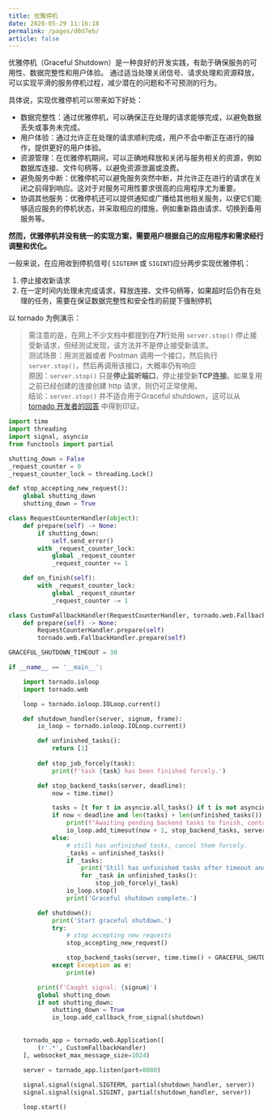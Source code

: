 ```yaml
---
title: 优雅停机
date: 2020-05-29 11:16:18
permalink: /pages/d0d7eb/
article: false
---
```


优雅停机（Graceful Shutdown）是一种良好的开发实践，有助于确保服务的可用性、数据完整性和用户体验。
通过适当处理关闭信号、请求处理和资源释放，可以实现平滑的服务停机过程，减少潜在的问题和不可预测的行为。

具体说，实现优雅停机可以带来如下好处：
* 数据完整性：通过优雅停机，可以确保正在处理的请求能够完成，以避免数据丢失或事务未完成。
* 用户体验：通过允许正在处理的请求顺利完成，用户不会中断正在进行的操作，提供更好的用户体验。
* 资源管理：在优雅停机期间，可以正确地释放和关闭与服务相关的资源，例如数据库连接、文件句柄等，以避免资源泄漏或浪费。
* 避免服务中断：优雅停机可以避免服务突然中断，并允许正在进行的请求在关闭之前得到响应。这对于对服务可用性要求很高的应用程序尤为重要。
* 协调其他服务：优雅停机还可以提供通知或广播给其他相关服务，以便它们能够适应服务的停机状态，并采取相应的措施，例如重新路由请求、切换到备用服务等。

**然而，优雅停机并没有统一的实现方案，需要用户根据自己的应用程序和需求经行调整和优化。**

一般来说，在应用收到停机信号( `SIGTERM` 或 `SIGINT`)应分两步实现优雅停机：
1. 停止接收新请求
2. 在一定时间内处理未完成请求，释放连接、文件句柄等，如果超时后仍有在处理的任务，需要在保证数据完整性和安全性的前提下强制停机

以 tornado 为例演示：

> 需注意的是，在网上不少文档中都提到在***71***行处用 `server.stop()` 停止接受新请求，但经测试发现，该方法并不是停止接受新请求。</br>测试场景：用浏览器或者 Postman 调用一个接口，然后执行 `server.stop()`，然后再调用该接口，大概率仍有响应 </br>原因：`server.stop()` 只是**停止监听端口**，停止接受新**TCP连接**。如果复用之前已经创建的连接创建 http 请求，则仍可正常使用。</br>结论：`server.stop()` 并不适合用于Graceful shutdown，这可以从 [tornado 开发者的回答](https://stackoverflow.com/questions/41310613/tornado-graceful-shutdown-of-ioloop/41527297#41527297) 中得到印证。
```python
import time
import threading
import signal, asyncio
from functools import partial

shutting_down = False
_request_counter = 0
_request_counter_lock = threading.Lock()

def stop_accepting_new_request():
    global shutting_down
    shutting_down = True

class RequestCounterHandler(object):
    def prepare(self) -> None:
        if shutting_down:
            self.send_error()
        with _request_counter_lock:
            global _request_counter
            _request_counter += 1

    def on_finish(self):
        with _request_counter_lock:
            global _request_counter
            _request_counter -= 1

class CustomFallbackHandler(RequestCounterHandler, tornado.web.FallbackHandler):
    def prepare(self) -> None:
        RequestCounterHandler.prepare(self) 
        tornado.web.FallbackHandler.prepare(self) 

GRACEFUL_SHUTDOWN_TIMEOUT = 30

if __name__ == '__main__':

    import tornado.ioloop
    import tornado.web

    loop = tornado.ioloop.IOLoop.current()

    def shutdown_handler(server, signum, frame):
        io_loop = tornado.ioloop.IOLoop.current()

        def unfinished_tasks():
            return [1]
        
        def stop_job_forcely(task):
            print(f'task {task} has been finished forcely.')

        def stop_backend_tasks(server, deadline):
            now = time.time()

            tasks = [t for t in asyncio.all_tasks() if t is not asyncio.current_task() and not t.done()]
            if now < deadline and len(tasks) + len(unfinished_tasks()) + _request_counter > 0:
                print(f"Awaiting pending backend tasks to finish, contains {len(tasks)} asyncio tasks, {_request_counter} pending requests and {len(unfinished_tasks())} tasks.")
                io_loop.add_timeout(now + 1, stop_backend_tasks, server, deadline)
            else:
                # still has unfinished tasks, cancel them forcely.
                _tasks = unfinished_tasks()
                if _tasks:
                    print('Still has unfinished tasks after timeout and will terminate them forcely.')
                    for _task in unfinished_tasks():
                        stop_job_forcely(_task)
                io_loop.stop()
                print('Graceful shutdown complete.')

        def shutdown():
            print('Start graceful shutdown.')
            try:
                # stop accepting new requests
                stop_accepting_new_request()

                stop_backend_tasks(server, time.time() + GRACEFUL_SHUTDOWN_TIMEOUT)
            except Exception as e:
                print(e)

        print(f'Caught signal: {signum}')
        global shutting_down
        if not shutting_down:
            shutting_down = True
            io_loop.add_callback_from_signal(shutdown)
    
    
    tornado_app = tornado.web.Application([
        (r'.*', CustomFallbackHandler)
    ], websocket_max_message_size=1024)
    
    server = tornado_app.listen(port=8080)

    signal.signal(signal.SIGTERM, partial(shutdown_handler, server))
    signal.signal(signal.SIGINT, partial(shutdown_handler, server))

    loop.start()
```

